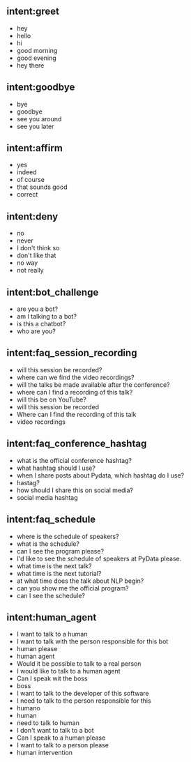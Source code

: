 ## intent:greet
- hey
- hello
- hi
- good morning
- good evening
- hey there

## intent:goodbye
- bye
- goodbye
- see you around
- see you later

## intent:affirm
- yes
- indeed
- of course
- that sounds good
- correct

## intent:deny
- no
- never
- I don't think so
- don't like that
- no way
- not really

## intent:bot_challenge
- are you a bot?
- am I talking to a bot?
- is this a chatbot?
- who are you?

## intent:faq_session_recording
- will this session be recorded?
- where can we find the video recordings?
- will the talks be made available after the conference?
- where can I find a recording of this talk? 
- will this be on YouTube?
- will this session be recorded
- Where can I find the recording of this talk
- video recordings

## intent:faq_conference_hashtag
- what is the official conference hashtag?
- what hashtag should I use?
- when I share posts about Pydata, which hashtag do I use?
- hastag?
- how should I share this on social media?
- social media hashtag

## intent:faq_schedule
- where is the schedule of speakers?
- what is the schedule?
- can I see the program please?
- I'd like to see the schedule of speakers at PyData please.
- what time is the next talk?
- what time is the next tutorial?
- at what time does the talk about NLP begin?
- can you show me the official program?
- can I see the schedule?

## intent:human_agent
- I want to talk to a human
- I want to talk with the person responsible for this bot
- human please
- human agent
- Would it be possible to talk to a real person
- I would like to talk to a human agent
- Can I speak wit the boss
- boss
- I want to talk to the developer of this software
- I need to talk to the person responsible for this
- humano
- human
- need to talk to human
- I don't want to talk to a bot
- Can I speak to a human please
- I want to talk to a person please
- human intervention